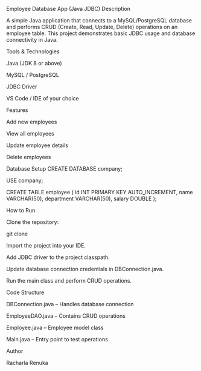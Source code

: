 Employee Database App (Java JDBC)
Description

A simple Java application that connects to a MySQL/PostgreSQL database and performs CRUD (Create, Read, Update, Delete) operations on an employee table. This project demonstrates basic JDBC usage and database connectivity in Java.

Tools & Technologies

Java (JDK 8 or above)

MySQL / PostgreSQL

JDBC Driver

VS Code / IDE of your choice

Features

Add new employees

View all employees

Update employee details

Delete employees

Database Setup
CREATE DATABASE company;

USE company;

CREATE TABLE employee (
    id INT PRIMARY KEY AUTO_INCREMENT,
    name VARCHAR(50),
    department VARCHAR(50),
    salary DOUBLE
);

How to Run

Clone the repository:

git clone <repo-url>


Import the project into your IDE.

Add JDBC driver to the project classpath.

Update database connection credentials in DBConnection.java.

Run the main class and perform CRUD operations.

Code Structure

DBConnection.java – Handles database connection

EmployeeDAO.java – Contains CRUD operations

Employee.java – Employee model class

Main.java – Entry point to test operations

Author

Racharla Renuka
